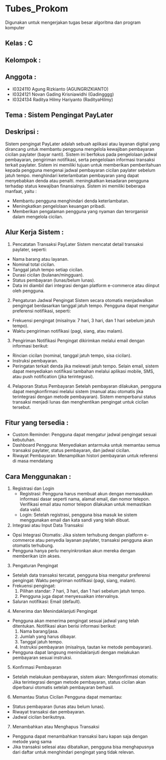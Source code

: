 # Tubes_Prokom
Digunakan untuk mengerjakan tugas besar algoritma dan program komputer
## Kelas : C
## Kelompok : 
## Anggota :
- I0324110 Agung Rizkianto (AGUNGRIZKIANTO)
- I0324121 Novan Gading Krisniawidhi (Gadingggg)
- I0324134 Raditya Hilmy Hariyanto (RadityaHilmy)

## Tema : Sistem Pengingat PayLater
## Deskripsi :
Sistem pengingat PayLater adalah sebuah aplikasi atau layanan digital yang dirancang untuk membantu pengguna mengelola kewajiban pembayaran cicilan paylater (bayar nanti). Sistem ini berfokus pada pengelolaan jadwal pembayaran, pengiriman notifikasi, serta pengelolaan informasi transaksi terkait paylater. Sistem ini memiliki tujuan untuk memberikan pemberitahuan kepada pengguna mengenai jadwal pembayaran cicilan paylater sebelum jatuh tempo. menghindari keterlambatan pembayaran yang dapat menyebabkan denda atau penalti. meningkatkan kesadaran pengguna terhadap status kewajiban finansialnya. Sistem ini memiliki beberapa manfaat, yaitu :
- Membantu pengguna menghindari denda keterlambatan.
- Meningkatkan pengelolaan keuangan pribadi.
- Memberikan pengalaman pengguna yang nyaman dan terorganisir dalam mengelola cicilan.

## Alur Kerja Sistem :
1) Pencatatan Transaksi PayLater
Sistem mencatat detail transaksi paylater, seperti:
- Nama barang atau layanan.
- Nominal total cicilan.
- Tanggal jatuh tempo setiap cicilan.
- Durasi cicilan (bulanan/mingguan).
- Status pembayaran (lunas/belum lunas).
- Data ini diambil dari integrasi dengan platform e-commerce atau diinput oleh pengguna.
2) Pengaturan Jadwal Pengingat
Sistem secara otomatis menjadwalkan pengingat berdasarkan tanggal jatuh tempo.
Pengguna dapat mengatur preferensi notifikasi, seperti:
- Frekuensi pengingat (misalnya: 7 hari, 3 hari, dan 1 hari sebelum jatuh tempo).
- Waktu pengiriman notifikasi (pagi, siang, atau malam).
3) Pengiriman Notifikasi
Pengingat dikirimkan melalui email dengan informasi berikut:
- Rincian cicilan (nominal, tanggal jatuh tempo, sisa cicilan).
- Instruksi pembayaran.
- Peringatan terkait denda jika melewati jatuh tempo.
Selain email, sistem dapat menyediakan notifikasi tambahan melalui aplikasi mobile, SMS, atau push notification (jika terintegrasi).
4) Pelaporan Status Pembayaran
Setelah pembayaran dilakukan, pengguna dapat mengkonfirmasi melalui sistem (manual atau otomatis jika terintegrasi dengan metode pembayaran). Sistem memperbarui status transaksi menjadi lunas dan menghentikan pengingat untuk cicilan tersebut.

## Fitur yang tersedia : 
- Custom Reminder: Pengguna dapat mengatur jadwal pengingat sesuai kebutuhan.
- Dashboard Pengguna: Menyediakan antarmuka untuk memantau semua transaksi paylater, status pembayaran, dan jadwal cicilan.
- Riwayat Pembayaran: Menampilkan histori pembayaran untuk referensi di masa mendatang

## Cara Menggunakan :
1) Registrasi dan Login
   - Registrasi: Pengguna harus membuat akun dengan memasukkan informasi dasar seperti nama, alamat email, dan nomor telepon.
Verifikasi email atau nomor telepon dilakukan untuk memastikan data valid.
   - Login: Setelah registrasi, pengguna bisa masuk ke sistem menggunakan email dan kata sandi yang telah dibuat.
2) Integrasi atau Input Data Transaksi
  - Opsi Integrasi Otomatis: Jika sistem terhubung dengan platform e-commerce atau penyedia layanan paylater, transaksi 
    pengguna akan otomatis terhubung.
  - Pengguna hanya perlu menyinkronkan akun mereka dengan memberikan izin akses.
3) Pengaturan Pengingat
  - Setelah data transaksi tercatat, pengguna bisa mengatur preferensi pengingat: Waktu pengiriman notifikasi (pagi, siang, malam).
  - Frekuensi pengingat:
    1. Pilihan standar: 7 hari, 3 hari, dan 1 hari sebelum jatuh tempo.
    2. Pengguna juga dapat menyesuaikan intervalnya.
  - Saluran notifikasi: Email (default).
4) Menerima dan Menindaklanjuti Pengingat
  - Pengguna akan menerima pengingat sesuai jadwal yang telah ditentukan.
    Notifikasi akan berisi informasi berikut:
    1. Nama barang/jasa.
    2. Jumlah yang harus dibayar.
    3. Tanggal jatuh tempo.
    4. Instruksi pembayaran (misalnya, tautan ke metode pembayaran).
  - Pengguna dapat langsung menindaklanjuti dengan melakukan pembayaran sesuai instruksi.
5) Konfirmasi Pembayaran
  - Setelah melakukan pembayaran, sistem akan:
  Mengonfirmasi otomatis: Jika terintegrasi dengan metode pembayaran, status cicilan akan diperbarui otomatis setelah pembayaran berhasil.
6) Memantau Status Cicilan
   Pengguna dapat memantau:
  - Status pembayaran (lunas atau belum lunas).
  - Riwayat transaksi dan pembayaran.
  - Jadwal cicilan berikutnya.
7) Menambahkan atau Menghapus Transaksi
  - Pengguna dapat menambahkan transaksi baru kapan saja dengan metode yang sama 
  - Jika transaksi selesai atau dibatalkan, pengguna bisa menghapusnya dari daftar untuk menghindari pengingat yang tidak relevan.

